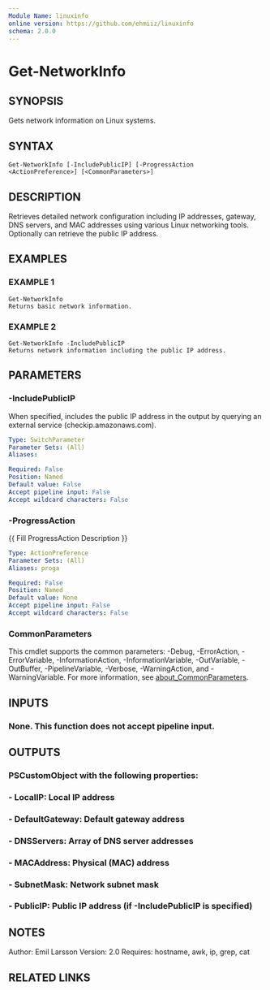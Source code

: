 ```yaml
---
Module Name: linuxinfo
online version: https://github.com/ehmiiz/linuxinfo
schema: 2.0.0
---
```


# Get-NetworkInfo

## SYNOPSIS
Gets network information on Linux systems.

## SYNTAX

```
Get-NetworkInfo [-IncludePublicIP] [-ProgressAction <ActionPreference>] [<CommonParameters>]
```

## DESCRIPTION
Retrieves detailed network configuration including IP addresses, gateway,
DNS servers, and MAC addresses using various Linux networking tools.
Optionally can retrieve the public IP address.

## EXAMPLES

### EXAMPLE 1
```
Get-NetworkInfo
Returns basic network information.
```

### EXAMPLE 2
```
Get-NetworkInfo -IncludePublicIP
Returns network information including the public IP address.
```

## PARAMETERS

### -IncludePublicIP
When specified, includes the public IP address in the output by querying
an external service (checkip.amazonaws.com).

```yaml
Type: SwitchParameter
Parameter Sets: (All)
Aliases:

Required: False
Position: Named
Default value: False
Accept pipeline input: False
Accept wildcard characters: False
```

### -ProgressAction
{{ Fill ProgressAction Description }}

```yaml
Type: ActionPreference
Parameter Sets: (All)
Aliases: proga

Required: False
Position: Named
Default value: None
Accept pipeline input: False
Accept wildcard characters: False
```

### CommonParameters
This cmdlet supports the common parameters: -Debug, -ErrorAction, -ErrorVariable, -InformationAction, -InformationVariable, -OutVariable, -OutBuffer, -PipelineVariable, -Verbose, -WarningAction, and -WarningVariable. For more information, see [about_CommonParameters](http://go.microsoft.com/fwlink/?LinkID=113216).

## INPUTS

### None. This function does not accept pipeline input.
## OUTPUTS

### PSCustomObject with the following properties:
### - LocalIP: Local IP address
### - DefaultGateway: Default gateway address
### - DNSServers: Array of DNS server addresses
### - MACAddress: Physical (MAC) address
### - SubnetMask: Network subnet mask
### - PublicIP: Public IP address (if -IncludePublicIP is specified)
## NOTES
Author: Emil Larsson
Version: 2.0
Requires: hostname, awk, ip, grep, cat

## RELATED LINKS

